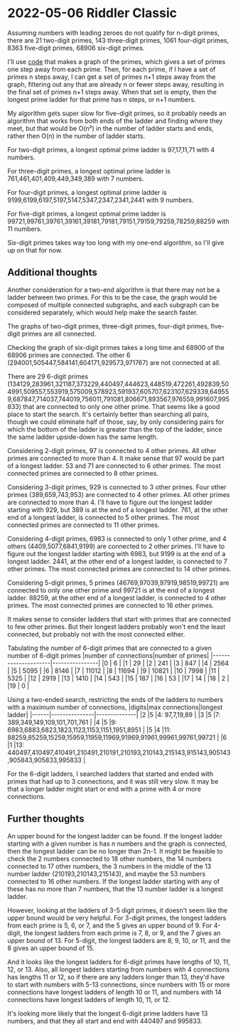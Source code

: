 2022-05-06 Riddler Classic
==========================
Assuming numbers with leading zeroes do not qualify for n-digit primes,
there are 21 two-digit primes, 143 three-digit primes, 1061 four-digit
primes, 8363 five-digit primes, 68906 six-digit primes.

I'll use [code](20220506c.hs) that makes a graph of the primes, which gives
a set of primes one step away from each prime.  Then, for each prime, if
I have a set of primes n steps away, I can get a set of primes n+1 steps
away from the graph, filtering out any that are already n or fewer steps
away, resulting in the final set of primes n+1 steps away.  When that
set is empty, then the longest prime ladder for that prime has n steps,
or n+1 numbers.

My algorithm gets super slow for five-digit primes, so it probably needs
an algorithm that works from both ends of the ladder and finding where they
meet, but that would be O(n²) in the number of ladder starts and ends,
rather then O(n) in the number of ladder starts.

For two-digit primes, a longest optimal prime ladder is
97,17,11,71
with 4 numbers.

For three-digit primes, a longest optimal prime ladder is
761,461,401,409,449,349,389
with 7 numbers.

For four-digit primes, a longest optimal prime ladder is
9199,6199,6197,5197,5147,5347,2347,2341,2441
with 9 numbers.

For five-digit primes, a longest optimal prime ladder is
99721,99761,39761,39161,39181,79181,79151,79159,79259,78259,88259
with 11 numbers.

Six-digit primes takes way too long with my one-end algorithm, so I'll
give up on that for now.

Additional thoughts
-------------------
Another consideration for a two-end algorithm is that there may not be
a ladder between two primes.  For this to be the case, the graph would be
composed of multiple connected subgraphs, and each subgraph can be
considered separately, which would help make the search faster.

The graphs of two-digit primes, three-digit primes, four-digit primes,
five-digit primes are all connected.

Checking the graph of six-digit primes takes a long time and 
68900 of the 68906 primes are connected.  The other 6
(294001,505447,584141,604171,929573,971767) are not connected at all.

There are 29 6-digit primes
(134129,283961,321187,373229,440497,444623,448519,472261,492839,504991,509557,553919,575009,578923,591937,605707,623107,629339,649559,687847,714037,744019,756011,791081,806671,893567,976559,991607,995833)
that are connected to only one other prime.  That seems like a good place
to start the search.  It's certainly better than searching all pairs, though
we could eliminate half of those, say, by only considering pairs for which
the bottom of the ladder is greater than the top of the ladder, since the
same ladder upside-down has the same length.

Considering 2-digit primes, 97 is connected to 4 other primes.  All other
primes are connected to more than 4.  It make sense that 97 would be part of
a longest ladder.  53 and 71 are connected to 6 other primes.  The most
connected primes are connected to 8 other primes.

Considering 3-digit primes, 929 is connected to 3 other primes.  Four
other primes (389,659,743,953) are connected to 4 other primes.  All other
primes are connected to more than 4.  I'll have to figure out the longest
ladder starting with 929, but 389 is at the end of a longest ladder.
761, at the other end of a longest ladder, is connected to 5 other primes.
The most connected primes are connected to 11 other primes.

Considering 4-digit primes, 6983 is connected to only 1 other prime, and
4 others (4409,5077,6841,9199) are connected to 2 other primes.  I'll have
to figure out the longest ladder starting with 6983, but 9199 is at the
end of a longest ladder.  2441, at the other end of a longest ladder, is
connected to 7 other primes.  The most connected primes are connected to
14 other primes.

Considering 5-digit primes, 5 primes (46769,97039,97919,98519,99721) are
connected to only one other prime and 99721 is at the end of a longest
ladder.  88259, at the other end of a longest ladder, is connected to 4
other primes.  The most connected primes are connected to 16 other primes. 

It makes sense to consider ladders that start with primes that are
connected to few other primes.  But their longest ladders probably won't
end the least connected, but probably not with the most connected either.

Tabulating the number of 6-digit primes that are connected to a given number
of 6-digit primes
|number of connections|number of primes|
|---------------------|----------------|
|0   | 6     |
|1   | 29    |
|2   | 241   |
|3   | 847   |
|4   | 2564  |
|5   | 5095  |
|6   | 8146  |
|7   | 11012 |
|8   | 11694 |
|9   | 10821 |
|10  | 7998  |
|11  | 5325  |
|12  | 2919  |
|13  | 1410  |
|14  | 543   |
|15  | 187   |
|16  | 53    |
|17  | 14    |
|18  | 2     |
|19  | 0     |

Using a two-ended search, restricting the ends of the ladders to numbers
with a maximum number of connections,
|digits|max connections|longest ladder|
|------|---------------|--------------|
|2     |5              |4: 97,7,19,89 |
|3     |5              |7: 389,349,149,109,101,701,761 |
|4     |5              |9: 6983,6883,6823,1823,1123,1153,1151,1951,8951 |
|5     |4              |11: 88259,85259,15259,15959,11959,11969,91969,91961,99961,99761,99721 |
|6     |1              |13: 440497,410497,410491,210491,210191,210193,210143,215143,915143,905143,905843,905833,995833 |

For the 6-digit ladders, I searched ladders that started and ended with primes
that had up to 3 connections, and it was still very slow.  It may be that
a longer ladder might start or end with a prime with 4 or more connections.

Further thoughts
----------------
An upper bound for the longest ladder can be found.  If the longest ladder
starting with a given number is has n numbers and the graph is connected,
then the longest ladder can be no longer than 2n-1.  It might be feasible
to check the 2 numbers connected to 18 other numbers, the 14 numbers connected
to 17 other numbers, the 3 numbers in the middle of the 13 number ladder
(210193,210143,215143), and maybe the 53 numbers connected to 16 other
numbers.  If the longest ladder starting with any of these has no more than
7 numbers, that the 13 number ladder is a longest ladder.

However, looking at the ladders of 3-5 digit primes, it doesn't seem like
the upper bound would be very helpful.  For 3-digit primes,
the longest ladders from each prime is 5, 6, or 7, and the 5 gives an
upper bound of 9.  For 4-digit, the longest ladders from each prime is
7, 8, or 9, and the 7 gives an upper bound of 13.  For 5-digit, the longest
ladders are 8, 9, 10, or 11, and the 8 gives an upper bound of 15.

And it looks like the longest ladders for 6-digit primes have lengths of
10, 11, 12, or 13.  Also, all longest ladders starting from numbers with 4
connections has lengths 11 or 12, so if there are any ladders longer than
13, they'd have to start with numbers with 5-13 connections, since numbers
with 15 or more connections have longest ladders of length 10 or 11, and
numbers with 14 connections have longest ladders of length 10, 11, or 12.

It's looking more likely that the longest 6-digit prime ladders have 13
numbers, and that they all start and end with 440497 and 995833.
